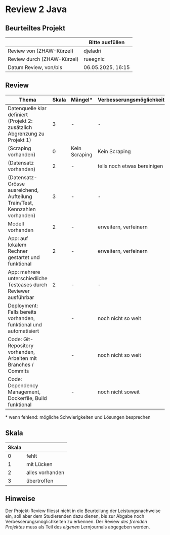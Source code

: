 ﻿# Review 2 Java

## Beurteiltes Projekt

|       | Bitte ausfüllen |
|-------|-----------------|
| Review von (ZHAW-Kürzel) |   djeladri         |
| Review durch (ZHAW-Kürzel) |   rueegnic         |
| Datum Review, von/bis |  06.05.2025, 16:15    |

## Review

| Thema                                                                      | Skala | Mängel* | Verbesserungsmöglichkeiten* |
|----------------------------------------------------------------------------|-------|--------|----------------------------|
| Datenquelle klar definiert (Projekt 2: zusätzlich Abgrenzung zu Projekt 1) | 3  | -   | -                       |
| (Scraping vorhanden)                                                         | 0  | Kein Scraping   | Kein Scraping      |
| (Datensatz vorhanden)                                                        | 2  | -   | teils noch etwas bereinigen |
| (Datensatz-Grösse ausreichend, Aufteilung Train/Test, Kennzahlen vorhanden)  | 3  | -   | -                       |
| Modell vorhanden                                                           | 2  | -   | erweitern, verfeinern        |
| App: auf lokalem Rechner gestartet und funktional                          | 2  | -   | erweitern, verfeinern        |
| App: mehrere unterschiedliche Testcases durch Reviewer ausführbar          | 2  | -   | -                       |
| Deployment: Falls bereits vorhanden, funktional und automatisiert          |   |  -  |  noch nicht so weit             |
| Code: Git-Repository vorhanden, Arbeiten mit Branches / Commits            |   | -   | noch nicht so weit       |
| Code: Dependency Management, Dockerfile, Build funktional                  |   | -   | noch nicht soweit         |

\* wenn fehlend: mögliche Schwierigkeiten und Lösungen besprechen

## Skala

| Skala |                 |
|-------|-----------------|
| 0     | fehlt           |
| 1     | mit Lücken      |
| 2     | alles vorhanden |
| 3     | übertroffen     |

## Hinweise

Der Projekt-Review fliesst nicht in die Beurteilung der Leistungsnachweise ein, soll aber dem Studierenden dazu dienen, bis zur Abgabe noch Verbesserungsmöglichkeiten zu erkennen. Der Review *des fremden Projektes* muss als Teil des *eigenen* Lernjournals abgegeben werden.

